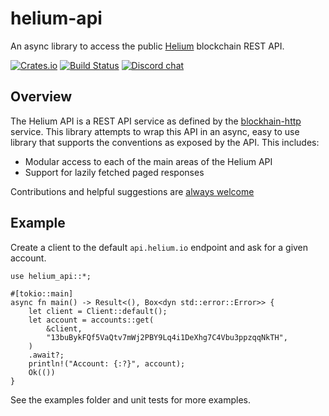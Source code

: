 # helium-api

An async library to access the public [Helium](https://helium.com) blockchain REST API.

[![Crates.io][crates-badge]][crates-url]
[![Build Status][actions-badge]][actions-url]
[![Discord chat][discord-badge]][discord-url]

[crates-badge]: https://img.shields.io/crates/v/helium-api.svg
[crates-url]: https://crates.io/crates/helium-api
[actions-badge]: https://github.com/helium/helium-api-rs/workflows/Continuous%20Integration/badge.svg
[actions-url]: https://github.com/helium/helium-api-rs/actions?query=workflow%3AContinuous%20Integration+branch%3Amaster
[discord-badge]: https://img.shields.io/discord/500028886025895936.svg?logo=discord&style=flat-square
[discord-url]: https://discord.gg/helium

## Overview

The Helium API is a REST API service as defined by the
[blockhain-http](https://github.com/helium/blockchain-http) service. This
library attempts to wrap this API in an async, easy to use library that supports
the conventions as exposed by the API. This includes:

* Modular access to each of the main areas of the Helium API
* Support for lazily fetched paged responses

Contributions and helpful suggestions are [always
welcome](https://github.com/helium/helium-api-rs/issues)

## Example

Create a client to the default `api.helium.io` endpoint and ask for a given
account.

```rust,no-run
use helium_api::*;

#[tokio::main]
async fn main() -> Result<(), Box<dyn std::error::Error>> {
    let client = Client::default();
    let account = accounts::get(
        &client,
        "13buBykFQf5VaQtv7mWj2PBY9Lq4i1DeXhg7C4Vbu3ppzqqNkTH",
    )
    .await?;
    println!("Account: {:?}", account);
    Ok(())
}
```

See the examples folder and unit tests for more examples.
